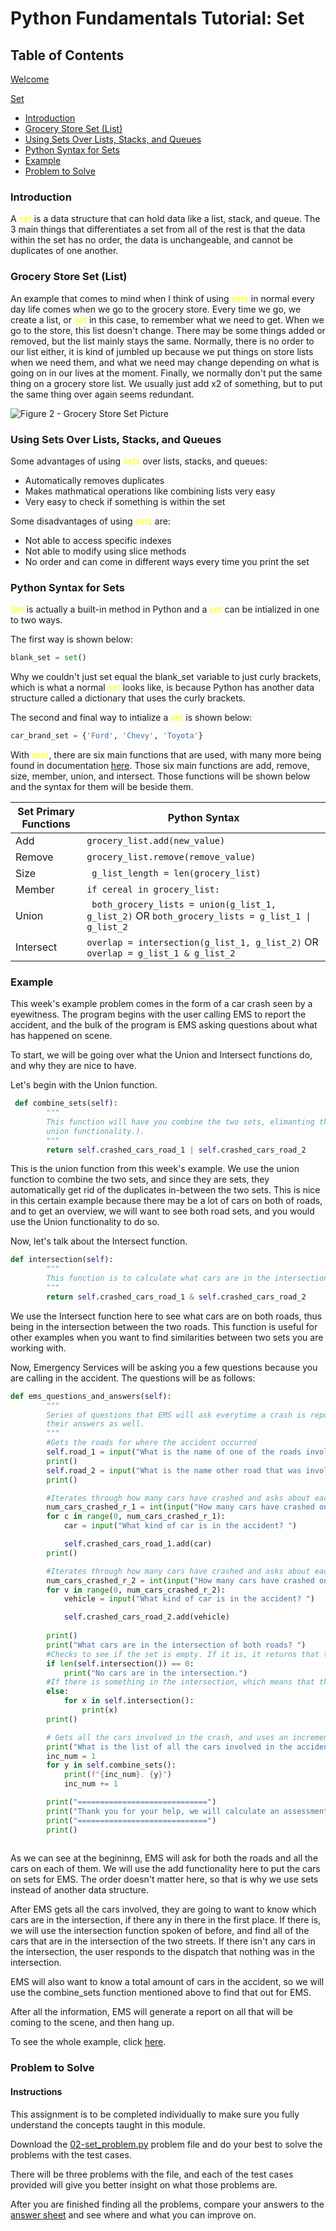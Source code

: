 # Python Fundamentals Tutorial: **Set**

## Table of Contents
[Welcome](0-welcome.md)

[Set](2-set.md)
* [Introduction](#introduction)
* [Grocery Store Set (List)](#grocery-store-set-list)
* [Using Sets Over Lists, Stacks, and Queues](#using-sets-over-lists-stacks-and-queues)
* [Python Syntax for Sets](#python-syntax-for-sets)
* [Example](#example)
* [Problem to Solve](#problem-to-solve)

### Introduction
A <span style="color:yellow">set</span> is a data structure that can hold data like a list, stack, and queue. The 3 main things that differentiates a set from all of the rest is that the data within the set has no order, the data is unchangeable, and cannot be duplicates of one another.

### Grocery Store Set (List)
An example that comes to mind when I think of using <span style="color:yellow">sets</span> in normal every day life comes when we go to the grocery store. Every time we go, we create a list, or <span style="color:yellow">set</span> in this case, to remember what we need to get. When we go to the store, this list doesn't change. There may be some things added or removed, but the list mainly stays the same. Normally, there is no order to our list either, it is kind of jumbled up because we put things on store lists when we need them, and what we need may change depending on what is going on in our lives at the moment. Finally, we normally don't put the same thing on a grocery store list. We usually just add x2 of something, but to put the same thing over again seems redundant.

![Figure 2 - Grocery Store Set Picture](images/Grocery-list.jpg)

### Using Sets Over Lists, Stacks, and Queues
Some advantages of using <span style="color:yellow">sets</span> over lists, stacks, and queues:
* Automatically removes duplicates 
* Makes mathmatical operations like combining lists very easy
* Very easy to check if something is within the set

Some disadvantages of using <span style="color:yellow">sets</span> are:
* Not able to access specific indexes
* Not able to modify using slice methods
* No order and can come in different ways every time you print the set

### Python Syntax for Sets
<span style="color:yellow">Set</span> is actually a built-in method in Python and a <span style="color:yellow">set</span> can be intialized in one to two ways.

The first way is shown below:
```python
blank_set = set()
```
Why we couldn't just set equal the blank_set variable to just curly brackets, which is what a normal <span style="color:yellow">set</span> looks like, is because Python has another data structure called a dictionary that uses the curly brackets.

The second and final way to intialize a <span style="color:yellow">set</span>  is shown below:
```python
car_brand_set = {'Ford', 'Chevy', 'Toyota'}
```

With <span style="color:yellow">sets</span>, there are six main functions that are used, with many more being found in documentation [here](https://www.w3schools.com/python/python_sets_methods.asp). Those six main functions are add, remove, size, member, union, and intersect. Those functions will be shown below and the syntax for them will be beside them.

**Set Primary Functions**   | **Python Syntax**
--------------------------- | ----------------------
Add                         |  ``` grocery_list.add(new_value) ```
Remove                      |  ``` grocery_list.remove(remove_value) ```         
Size                        |  ``` g_list_length = len(grocery_list)```
Member                      |  ``` if cereal in grocery_list: ```
Union                       |  ``` both_grocery_lists = union(g_list_1, g_list_2)``` OR ``` both_grocery_lists = g_list_1 \| g_list_2 ```
Intersect                   |  ``` overlap = intersection(g_list_1, g_list_2) ``` OR ``` overlap = g_list_1 & g_list_2 ```
### Example
This week's example problem comes in the form of a car crash seen by a eyewitness. The program begins with the user calling EMS to report the accident, and the bulk of the program is EMS asking questions about what has happened on scene.

To start, we will be going over what the Union and Intersect functions do, and why they are nice to have.

Let's begin with the Union function.
```python
 def combine_sets(self):
        """
        This function will have you combine the two sets, elimanting the duplicates(hint: using the
        union functionality.).
        """
        return self.crashed_cars_road_1 | self.crashed_cars_road_2
```
This is the union function from this week's example. We use the union function to combine the two sets, and since they are sets, they automatically get rid of the duplicates in-between the two sets. This is nice in this certain example because there may be a lot of cars on both of roads, and to get an overview, we will want to see both road sets, and you would use the Union functionality to do so.

Now, let's talk about the Intersect function.
```python
def intersection(self):
        """
        This function is to calculate what cars are in the intersection.
        """
        return self.crashed_cars_road_1 & self.crashed_cars_road_2
```
We use the Intersect function here to see what cars are on both roads, thus being in the intersection between the two roads. This function is useful for other examples when you want to find similarities between two sets you are working with.

Now, Emergency Services will be asking you a few questions because you are calling in the accident. The questions will be as follows:
```python
def ems_questions_and_answers(self):
        """
        Series of questions that EMS will ask everytime a crash is reported. The user calling in will give
        their answers as well.
        """
        #Gets the roads for where the accident occurred
        self.road_1 = input("What is the name of one of the roads involved in the accident? ")
        print()
        self.road_2 = input("What is the name other road that was involved? ")
        print()

        #Iterates through how many cars have crashed and asks about each vehicle and adds it to the corresponding set
        num_cars_crashed_r_1 = int(input("How many cars have crashed on the first road mentioned? "))
        for c in range(0, num_cars_crashed_r_1):
            car = input("What kind of car is in the accident? ")

            self.crashed_cars_road_1.add(car)
        print()

        #Iterates through how many cars have crashed and asks about each vehicle and adds it to the corresponding set
        num_cars_crashed_r_2 = int(input("How many cars have crashed on the second road mentioned? "))
        for v in range(0, num_cars_crashed_r_2):
            vehicle = input("What kind of car is in the accident? ")

            self.crashed_cars_road_2.add(vehicle)
        
        print()
        print("What cars are in the intersection of both roads? ")
        #Checks to see if the set is empty. If it is, it returns that there is nothing in the intersection
        if len(self.intersection()) == 0:
            print("No cars are in the intersection.")
        #If there is something in the intersection, which means that the car is in both roads, it returns it.
        else:
            for x in self.intersection():
                print(x)
        print()

        # Gets all the cars involved in the crash, and uses an increment number to make the list look nice.
        print("What is the list of all the cars involved in the accident? ")
        inc_num = 1
        for y in self.combine_sets():
            print(f"{inc_num}. {y}")
            inc_num += 1

        print("=============================")
        print("Thank you for your help, we will calculate an assessment of the crash and report it back to you.")
        print("=============================")
        print()
        
```

As we can see at the begininng, EMS will ask for both the roads and all the cars on each of them. We will use the add functionality here to put the cars on sets for EMS. The order doesn't matter here, so that is why we use sets instead of another data structure.

After EMS gets all the cars involved, they are going to want to know which cars are in the intersection, if there any in there in the first place. If there is, we will use the intersection function spoken of before, and find all of the cars that are in the intersection of the two streets. If there isn't any cars in the intersection, the user responds to the dispatch that nothing was in the intersection.

EMS will also want to know a total amount of cars in the accident, so we will use the combine_sets function mentioned above to find that out for EMS. 

After all the information, EMS will generate a report on all that will be coming to the scene, and then hang up.

To see the whole example, click [here](python_files/02-set_example.py).
### Problem to Solve
#### Instructions
This assignment is to be completed individually to make sure you fully understand the concepts taught in this module. 

Download the <a href="python_files/02-set_problem.py" download="02-set_problem.py">02-set_problem.py</a> problem file and do your best to solve the problems with the test cases.

There will be three problems with the file, and each of the test cases provided will give you better insight on what those problems are.

After you are finished finding all the problems, compare your answers to the <a href="python_files/02-set_problem_answer.py" download="02-set_problem_answer.py">answer sheet</a> and see where and what you can improve on.